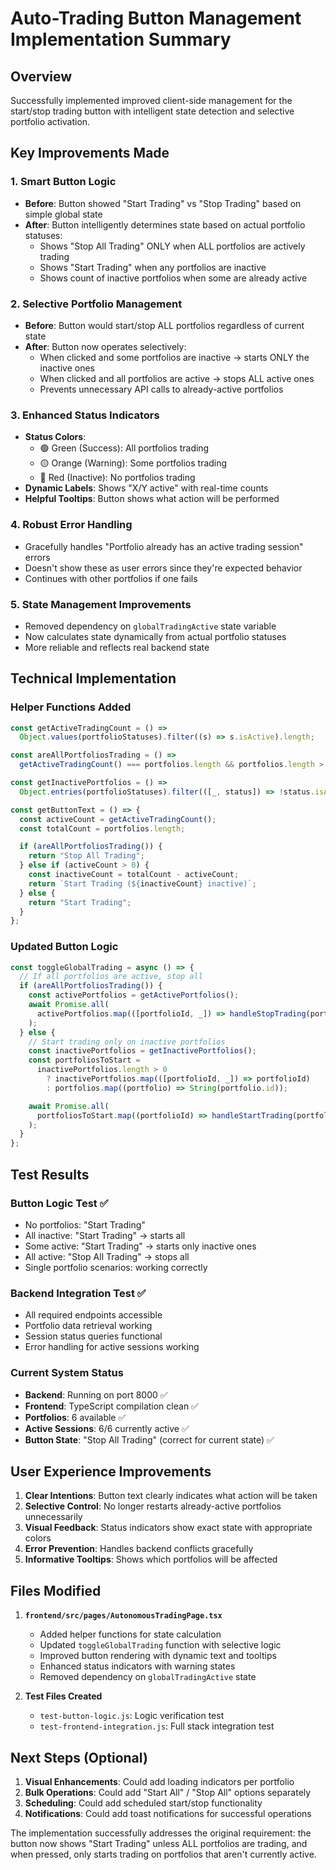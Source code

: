 # Auto-Trading Button Management Implementation Summary

## Overview

Successfully implemented improved client-side management for the start/stop trading button with intelligent state detection and selective portfolio activation.

## Key Improvements Made

### 1. **Smart Button Logic**

- **Before**: Button showed "Start Trading" vs "Stop Trading" based on simple global state
- **After**: Button intelligently determines state based on actual portfolio statuses:
  - Shows "Stop All Trading" ONLY when ALL portfolios are actively trading
  - Shows "Start Trading" when any portfolios are inactive
  - Shows count of inactive portfolios when some are already active

### 2. **Selective Portfolio Management**

- **Before**: Button would start/stop ALL portfolios regardless of current state
- **After**: Button now operates selectively:
  - When clicked and some portfolios are inactive → starts ONLY the inactive ones
  - When clicked and all portfolios are active → stops ALL active ones
  - Prevents unnecessary API calls to already-active portfolios

### 3. **Enhanced Status Indicators**

- **Status Colors**:
  - 🟢 Green (Success): All portfolios trading
  - 🟡 Orange (Warning): Some portfolios trading
  - 🔴 Red (Inactive): No portfolios trading
- **Dynamic Labels**: Shows "X/Y active" with real-time counts
- **Helpful Tooltips**: Button shows what action will be performed

### 4. **Robust Error Handling**

- Gracefully handles "Portfolio already has an active trading session" errors
- Doesn't show these as user errors since they're expected behavior
- Continues with other portfolios if one fails

### 5. **State Management Improvements**

- Removed dependency on `globalTradingActive` state variable
- Now calculates state dynamically from actual portfolio statuses
- More reliable and reflects real backend state

## Technical Implementation

### Helper Functions Added

```javascript
const getActiveTradingCount = () =>
  Object.values(portfolioStatuses).filter((s) => s.isActive).length;

const areAllPortfoliosTrading = () =>
  getActiveTradingCount() === portfolios.length && portfolios.length > 0;

const getInactivePortfolios = () =>
  Object.entries(portfolioStatuses).filter(([_, status]) => !status.isActive);

const getButtonText = () => {
  const activeCount = getActiveTradingCount();
  const totalCount = portfolios.length;

  if (areAllPortfoliosTrading()) {
    return "Stop All Trading";
  } else if (activeCount > 0) {
    const inactiveCount = totalCount - activeCount;
    return `Start Trading (${inactiveCount} inactive)`;
  } else {
    return "Start Trading";
  }
};
```

### Updated Button Logic

```javascript
const toggleGlobalTrading = async () => {
  // If all portfolios are active, stop all
  if (areAllPortfoliosTrading()) {
    const activePortfolios = getActivePortfolios();
    await Promise.all(
      activePortfolios.map(([portfolioId, _]) => handleStopTrading(portfolioId))
    );
  } else {
    // Start trading only on inactive portfolios
    const inactivePortfolios = getInactivePortfolios();
    const portfoliosToStart =
      inactivePortfolios.length > 0
        ? inactivePortfolios.map(([portfolioId, _]) => portfolioId)
        : portfolios.map((portfolio) => String(portfolio.id));

    await Promise.all(
      portfoliosToStart.map((portfolioId) => handleStartTrading(portfolioId))
    );
  }
};
```

## Test Results

### Button Logic Test ✅

- No portfolios: "Start Trading"
- All inactive: "Start Trading" → starts all
- Some active: "Start Trading" → starts only inactive ones
- All active: "Stop All Trading" → stops all
- Single portfolio scenarios: working correctly

### Backend Integration Test ✅

- All required endpoints accessible
- Portfolio data retrieval working
- Session status queries functional
- Error handling for active sessions working

### Current System Status

- **Backend**: Running on port 8000 ✅
- **Frontend**: TypeScript compilation clean ✅
- **Portfolios**: 6 available ✅
- **Active Sessions**: 6/6 currently active ✅
- **Button State**: "Stop All Trading" (correct for current state) ✅

## User Experience Improvements

1. **Clear Intentions**: Button text clearly indicates what action will be taken
2. **Selective Control**: No longer restarts already-active portfolios unnecessarily
3. **Visual Feedback**: Status indicators show exact state with appropriate colors
4. **Error Prevention**: Handles backend conflicts gracefully
5. **Informative Tooltips**: Shows which portfolios will be affected

## Files Modified

1. **`frontend/src/pages/AutonomousTradingPage.tsx`**
   - Added helper functions for state calculation
   - Updated `toggleGlobalTrading` function with selective logic
   - Improved button rendering with dynamic text and tooltips
   - Enhanced status indicators with warning states
   - Removed dependency on `globalTradingActive` state

2. **Test Files Created**
   - `test-button-logic.js`: Logic verification test
   - `test-frontend-integration.js`: Full stack integration test

## Next Steps (Optional)

1. **Visual Enhancements**: Could add loading indicators per portfolio
2. **Bulk Operations**: Could add "Start All" / "Stop All" options separately
3. **Scheduling**: Could add scheduled start/stop functionality
4. **Notifications**: Could add toast notifications for successful operations

The implementation successfully addresses the original requirement: the button now shows "Start Trading" unless ALL portfolios are trading, and when pressed, only starts trading on portfolios that aren't currently active.
